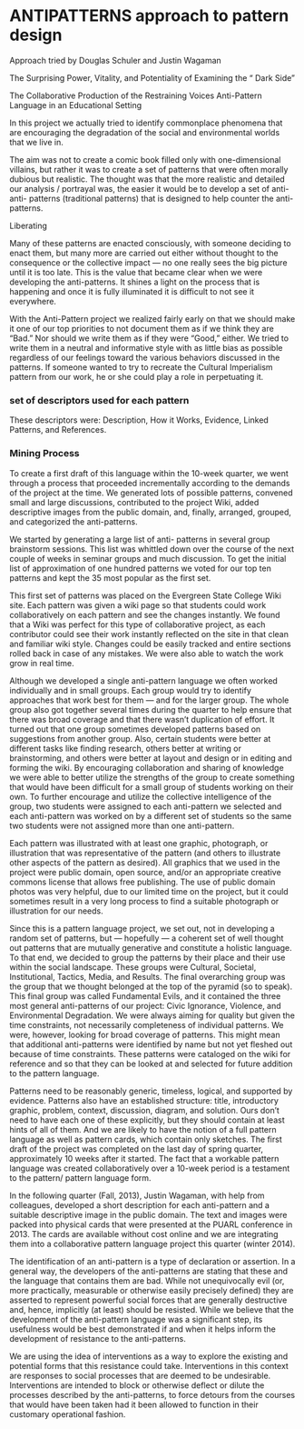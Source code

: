 # ANTIPATTERNS approach to pattern design

Approach tried by Douglas Schuler and Justin Wagaman

The Surprising Power, Vitality, and Potentiality of Examining the “ Dark
Side”
  
The Collaborative Production of the Restraining Voices Anti-Pattern
Language in an Educational Setting



In this project we actually tried to identify
commonplace phenomena that are encouraging
the degradation of the social and environmental
worlds that we live in.

The aim was not to create a
comic book filled only with one-dimensional
villains, but rather it was to create a set of
patterns that were often morally dubious but
realistic. The thought was that the more realistic
and detailed our analysis / portrayal was, the
easier it would be to develop a set of anti-anti-
patterns (traditional patterns) that is designed to
help counter the anti-patterns.

Liberating

Many of these patterns are enacted consciously,
with someone deciding to enact them, but many
more are carried out either without thought to the
consequence or the collective impact — no one
really sees the big picture until it is too late. This
is the value that became clear when we were
developing the anti-patterns. It shines a light on
the process that is happening and once it is fully
illuminated it is difficult to not see it everywhere.


With the Anti-Pattern project we realized fairly
early on that we should make it one of our top
priorities to not document them as if we think
they are “Bad.” Nor should we write them as if
they were “Good,” either. We tried to write them
in a neutral and informative style with as little
bias as possible regardless of our feelings toward
the various behaviors discussed in the patterns.
If someone wanted to try to recreate the Cultural
Imperialism pattern from our work, he or she
could play a role in perpetuating it.


### set of descriptors used for each pattern

These descriptors were: Description,
How it Works, Evidence, Linked Patterns, and
References.

### Mining Process

To create a first draft of this language within the
10-week quarter, we went through a process that
proceeded incrementally according to the
demands of the project at the time. We generated
lots of possible patterns, convened small and
large discussions, contributed to the project Wiki,
added descriptive images from the public domain,
and, finally, arranged, grouped, and categorized
the anti-patterns. 

<!--- Ultimately we identified three
fundamental anti-patterns, Civic Ignorance,
Violence, and Environmental Degradation, and
over 30 others, which we arranged roughly from
biggest to smallest, similarly to both of our model
pattern languages.
--->

We started by generating a large list of anti-
patterns in several group brainstorm sessions.
This list was whittled down over the course of the
next couple of weeks in seminar groups and
much discussion. To get the initial list of
approximation of one hundred patterns we voted
for our top ten patterns and kept the 35 most
popular as the first set. 

<!--- The patterns that made it
ran the gambit from more serious issues such as
Racism and Societal Apathy, humorous titles like
Weapons of Mass Distraction and more subtle
issues such as Focus on Deficiencies and Mock
Public Space.--->

This first set of patterns was placed on the
Evergreen State College Wiki site. Each pattern
was given a wiki page so that students could
work collaboratively on each pattern and see the
changes instantly. We found that a Wiki was
perfect for this type of collaborative project, as
each contributor could see their work instantly
reflected on the site in that clean and familiar
wiki style. Changes could be easily tracked and
entire sections rolled back in case of any
mistakes. We were also able to watch the work
grow in real time.

Although we developed a single anti-pattern
language we often worked individually and in
small groups. Each group would try to identify
approaches that work best for them — and for the
larger group. The whole group also got together
several times during the quarter to help ensure
that there was broad coverage and that there
wasn’t duplication of effort. It turned out that one
group sometimes developed patterns based on
suggestions from another group. Also, certain
students were better at different tasks like finding
research, others better at writing or
brainstorming, and others were better at layout
and design or in editing and forming the wiki. By
encouraging collaboration and sharing of
knowledge we were able to better utilize the
strengths of the group to create something that
would have been difficult for a small group of
students working on their own. To further
encourage and utilize the collective intelligence
of the group, two students were assigned to each
anti-pattern we selected and each anti-pattern was
worked on by a different set of students so the
same two students were not assigned more than
one anti-pattern.

Each pattern was illustrated with at least one
graphic, photograph, or illustration that was
representative of the pattern (and others to
illustrate other aspects of the pattern as desired).
All graphics that we used in the project were
public domain, open source, and/or an
appropriate creative commons license that
allows free publishing. The use of public domain
photos was very helpful, due to our limited time
on the project, but it could sometimes result in a
very long process to find a suitable photograph
or illustration for our needs.

Since this is a pattern language project, we set
out, not in developing a random set of patterns,
but — hopefully — a coherent set of well
thought out patterns that are mutually generative
and constitute a holistic language. To that end,
we decided to group the patterns by their place
and their use within the social landscape. These
groups were Cultural, Societal, Institutional,
Tactics, Media, and Results. The final
overarching group was the group that we
thought belonged at the top of the pyramid (so to
speak). This final group was called Fundamental
Evils, and it contained the three most general
anti-patterns of our project: Civic Ignorance,
Violence, and Environmental Degradation.
We were always aiming for quality but given the
time constraints, not necessarily completeness of
individual patterns. We were, however, looking
for broad coverage of patterns. This might mean
that additional anti-patterns were identified by
name but not yet fleshed out because of time
constraints. These patterns were cataloged on the
wiki for reference and so that they can be looked
at and selected for future addition to the pattern
language.
	
  
Patterns need to be reasonably generic, timeless,
logical, and supported by evidence. Patterns also
have an established structure: title, introductory
graphic, problem, context, discussion, diagram,
and solution. Ours don’t need to have each one
of these explicitly, but they should contain at
least hints of all of them. And we are likely to
have the notion of a full pattern language as well
as pattern cards, which contain only sketches.
The first draft of the project was completed on
the last day of spring quarter, approximately 10
weeks after it started. The fact that a workable
pattern language was created collaboratively
over a 10-week period is a testament to the
pattern/ pattern language form.

In the following quarter (Fall, 2013), Justin
Wagaman, with help from colleagues, developed
a short description for each anti-pattern and a
suitable descriptive image in the public domain.
The text and images were packed into physical
cards that were presented at the PUARL
conference in 2013. The cards are available
without cost online and we are integrating them
into a collaborative pattern language project this
quarter (winter 2014).

The identification of an anti-pattern is a type of
declaration or assertion. In a general way, the
developers of the anti-patterns are stating that
these and the language that contains them are
bad. While not unequivocally evil (or, more
practically, measurable or otherwise easily
precisely defined) they are asserted to represent
powerful social forces that are generally
destructive and, hence, implicitly (at least)
should be resisted. While we believe that the
development of the anti-pattern language was a
significant step, its usefulness would be best
demonstrated if and when it helps inform the
development of resistance to the anti-patterns.

We are using the idea of interventions as a way
to explore the existing and potential forms that
this resistance could take. Interventions in this
context are responses to social processes that are
deemed to be undesirable. Interventions are
intended to block or otherwise deflect or dilute
the processes described by the anti-patterns, to
force detours from the courses that would have
been taken had it been allowed to function in
their customary operational fashion.







